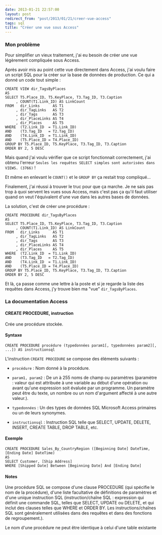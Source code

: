 ```yaml
---
date: 2013-01-21 22:57:00
layout: post
redirect_from: "post/2013/01/21/creer-vue-access"
tags: sql
title: "Créer une vue sous Access"
---
```


### Mon problème

Pour simplifier un vieux traitement, j'ai eu besoin de créer une vue
légèrement compliquée sous Access.

Après avoir mis au point cette vue directement dans Access, j'ai voulu faire
un script SQL pour la créer sur la base de données de production. Ce qui a
donné un code tout simple :

```
CREATE VIEW dir_TagsByPlaces
AS
SELECT T5.Place_ID, T5.KeyPlace, T3.Tag_ID, T3.Caption
     , COUNT(T1.Link_ID) AS LinkCount
FROM   dir_Links      AS T1
     , dir_TagLinks   AS T2
     , dir_Tags       AS T3
     , dir_PlaceLinks AS T4
     , dir_Places     AS T5
WHERE  (T2.Link_ID  = T1.Link_ID)
AND    (T3.Tag_ID   = T2.Tag_ID)
AND    (T4.Link_ID  = T1.Link_ID)
AND    (T5.Place_ID = T4.Place_ID)
GROUP BY T5.Place_ID, T5.KeyPlace, T3.Tag_ID, T3.Caption
ORDER BY 2, 5 DESC
```

Mais quand j'ai voulu vérifier que ce script fonctionnait correctement, j'ai
obtenu l'erreur `Seules les requêtes SELECT simples sont autorisées dans
VIEWS. (3766)` !

Et même en enlevant le `COUNT()` et le `GROUP BY` ça
restait trop compliqué...

Finalement, j'ai réussi à trouver le truc pour que ça marche. Je ne sais pas
trop à quoi servent les vues sous Access, mais c'est pas ça qu'il faut utiliser
quand on veut l'équivalent d'une vue dans les autres bases de données.

La solution, c'est de créer une procédure :

```
CREATE PROCEDURE dir_TagsByPlaces
AS
SELECT T5.Place_ID, T5.KeyPlace, T3.Tag_ID, T3.Caption
     , COUNT(T1.Link_ID) AS LinkCount
FROM   dir_Links      AS T1
     , dir_TagLinks   AS T2
     , dir_Tags       AS T3
     , dir_PlaceLinks AS T4
     , dir_Places     AS T5
WHERE  (T2.Link_ID  = T1.Link_ID)
AND    (T3.Tag_ID   = T2.Tag_ID)
AND    (T4.Link_ID  = T1.Link_ID)
AND    (T5.Place_ID = T4.Place_ID)
GROUP BY T5.Place_ID, T5.KeyPlace, T3.Tag_ID, T3.Caption
ORDER BY 2, 5 DESC
```

Et là, ça passe comme une lettre à la poste et si je regarde la liste des
requêtes dans Access, j'y trouve bien ma "vue"
`dir_TagsByPlaces`.

### La documentation Access

#### CREATE PROCEDURE, instruction

Crée une procédure stockée.

#### Syntaxe

```
CREATE PROCEDURE procédure (typedonnées param1[, typedonnées param2][, ...]) AS instructionsql
```

L'instruction `CREATE PROCEDURE` se compose des éléments
suivants :

* `procédure` : Nom donné à la procédure.

* `param1, param2` : De un à 255 noms de champ ou paramètres
(paramètre : valeur qui est attribuée à une variable au début d'une
opération ou avant qu'une expression soit évaluée par un programme. Un
paramètre peut être du texte, un nombre ou un nom d'argument affecté à une
autre valeur.).

* `typedonnées` : Un des types de données SQL Microsoft
Access primaires ou un de leurs synonymes.

* `instructionsql` : Instruction SQL telle que SELECT,
UPDATE, DELETE, INSERT, CREATE TABLE, DROP TABLE, etc.

#### Exemple

```
CREATE PROCEDURE Sales_By_CountryRegion ([Beginning Date] DateTime, [Ending Date] DateTime)
AS
SELECT Customer, [Ship Address] 
WHERE [Shipped Date] Between [Beginning Date] And [Ending Date]
```

#### Notes

Une procédure SQL se compose d'une clause PROCEDURE (qui spécifie le nom de
la procédure), d'une liste facultative de définitions de paramètres et d'une
unique instruction SQL (instruction/chaîne SQL : expression qui définit
une commande SQL, telles que SELECT, UPDATE ou DELETE, et qui inclut des
clauses telles que WHERE et ORDER BY. Les instructions/chaînes SQL sont
généralement utilisées dans des requêtes et dans des fonctions de
regroupement.).

Le nom d'une procédure ne peut être identique à celui d'une table
existante
